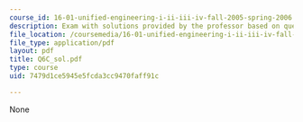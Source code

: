 ```yaml
---
course_id: 16-01-unified-engineering-i-ii-iii-iv-fall-2005-spring-2006
description: Exam with solutions provided by the professor based on queue,MST,Big-O.
file_location: /coursemedia/16-01-unified-engineering-i-ii-iii-iv-fall-2005-spring-2006/7479d1ce5945e5fcda3cc9470faff91c_Q6C_sol.pdf
file_type: application/pdf
layout: pdf
title: Q6C_sol.pdf
type: course
uid: 7479d1ce5945e5fcda3cc9470faff91c

---
```

None